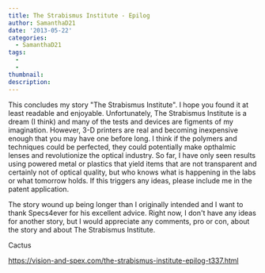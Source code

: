 ```yaml
---
title: The Strabismus Institute - Epilog
author: SamanthaD21
date: '2013-05-22'
categories:
  - SamanthaD21
tags:
  - 
  - 
thumbnail: 
description: 
---
```


This concludes my story "The Strabismus Institute".  I hope you found it at least readable and enjoyable.  Unfortunately, The Strabismus Institute is a dream (I think) and many of the tests and devices are figments of my imagination.  However, 3-D printers are real and becoming inexpensive enough that you may have one before long.  I think if the polymers and techniques could be perfected, they could potentially make opthalmic lenses and revolutionize the optical industry.  So far, I have only seen results using powered metal or plastics that yield items that are not transparent and certainly not of optical quality, but who knows what is happening in the labs or what tomorrow holds.  If this triggers any ideas, please include me in the patent application.

The story wound up being longer than I originally intended and I want to thank Specs4ever for his excellent advice.  Right now, I don't have any ideas for another story, but I would appreciate any comments, pro or con, about the story and about The Strabismus Institute.

Cactus

https://vision-and-spex.com/the-strabismus-institute-epilog-t337.html
